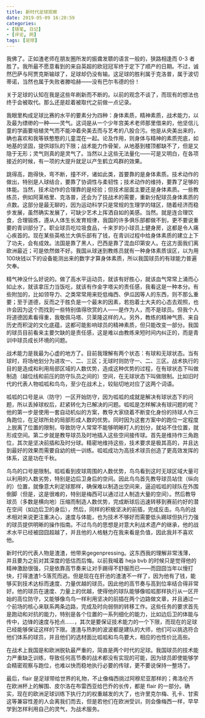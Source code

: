 ```yaml
---
title: 新时代足球观察
date: 2019-05-09 16:20:59
categories: 
- [随笔, 日记]
- [评论, 网]
tags: [足球]
---
```


我佛了。正如渣老师在朋友圈所发的振聋发聩的语言一般的，狭路相逢而 0-3 者胜了。我所最不愿意看到的来自英超的欧冠冠军终于定下了顺产的日期。不过，诚然巴萨与阿贾克斯输球了，足球却仍没有输。这足球的胜利属于克洛普，属于波切蒂诺，当然也属于失败者滕哈赫——没有巴尔韦德的份！

<!--more-->

关于足球的认知在我是这些年刷新而不断的。以前的观念不谈了，而现有的想法也终于会被取代。那么还是趁着被取代之前做一点记录。

我眼里构成足球比赛的水平的要素分为四种：身体素质，精神素质，战术能力，以及最为缥缈的一种——灵气。这词是从一个少年宫美术老师那里借来的，他坚信儿童的学画要培植灵气而不能冲着央美去而与艺考的八股合污。他是从央美出来的，确也喜欢和我等铁憨憨的儿童混在一起。论及作用，则身体与精神的素质兜底，如地基的坚固，提供球队的下限；战术能力作骨架，从地基到楼顶都缺不了，但是又隐于无形；灵气则真的是灵气了。当然以上这些无法量化——可是又明白，在各项接近的时候，有一项的大提升就足以产生鹤立鸡群的效果。

跳得高，跑得快，弯不断，撞不坏，诸如此类，首要靠的是身体素质。技术动作的做出，特别是人球结合，要靠了协调性与柔韧性；技术动作的维持，要靠了足够的体能。当然，技术动作的合理靠的是经验；但技术层面主要还是身体素质。一些教练员，例如阿莱格里、克洛普，还会为了技战术的需要，重新分配球员身体素质的点数。这部分是最无聊的，因为运动科学只是常规的生理学的辖区，随着经济而稳步发展，虽然确实发展了，可缺少艺术上挥洒自如的美感。当然。就是连合理饮食，合理锻炼，遵从人体生长发育规律，我国的许多俱乐部都做不到，更不要说重要的青训部分了。职业球员吃垃圾食品，十来岁的小球员上健身房，这都是令人痛心疾首的。现在某些英格兰大俱乐部有了钱，在青训过程中给身体素质的建立上下了功夫，会有成效。法国是靠了黑人，巴西是靠了混血印第安人。在这方面我们离欧洲最近；可是依然做不好。我国从球迷到教练员就有一种身体素质误区，以为用100块钱以下的设备能测出来的数字才算身体素质，所以我国球员的有球能力普遍欠奉。

精气神没什么好说的。做了高水平运动员，就该有好胜心，就该血气常常上涌而心如止水，就该拿压力当饭吃，就该有作金字塔尖的责任感，我看这是一种本分。有些附加的，比如领导力、之类常常用来贬低梅西、伊瓜因等人的东西，则不那么重要；至于道德，反而之于胜负是一个最末的因素，若抱着士大夫的心态去观照，也许会因为这个而找到一些特别值得欣赏的人——是作为人，而不是球员。但我个人将道德因素看得重，我敬佩马塔、贝莱隆这样的人。另外，教练的精神气质、来自历史而积淀的文化底蕴，这都可能影响球员的精神素质，但只能改变一部分。我国的球员目前看来主要欠缺的是责任感，这是难以由教练来短时间内纠正的，而是青训中球员成长环境的问题。

战术能力是我最为心虚的地方了。目前我理解有两个状态：有球和无球状态。当有球时，将场地划分为进攻一、二、三区；无球时则防守一、二、三区。战术执行的目的是造成和利用局部区域的人数优势，造成这种优势的过程，在有球状态下叫做制造（越位线和前压的防守队员之间的）空间，在无球状态下叫做限制。比如旧时代的代表人物呱呱和鸟鸟，至少在战术上，较贴切地对应了这两个词语。

呱呱的口号是从（防守）一区开始防守，因为呱呱的成就是解决有球状态下的问题，所以丢掉球权后，赶紧转化为已解决的问题。呱呱是怎样解决有球问题的呢？他的第一步是使用一套自动机似的方案，教导大家绕着不断变化身份的持球人作三角跑位，在足球所处的局部形成人数的优势。同时因为这套方案中的跑位一定程度上脱离了位置的限制，导致防守人常常不能够明晰盯人的划分，就站不住位置，就形成空间。第二步就是教导球员及时地插入这些空间接传球。首先是维持作三角跑位，其次是坚决前插和及时分球。精密地维持这些，技术要求是极其高的，并且达到最好的效果而需要自幼的统一训练。呱呱成功为高技术球员创造了更高效发挥的体系，这是功在千秋。

鸟鸟的口号是限制。呱呱看到皮球周围的人数优势，鸟鸟看到这时无球区域大量可以利用的人数劣势，特别是边后卫身后的空间。因此鸟鸟首先教导球员站住（纵向的）位置，就像意大利足球那样，确保难以制造出空间来，逼迫呱呱的球队在外围倒脚（但是，这是很难的，特别是梅西可以通过过人制造大量的空间）。然后教导球员（多数是横向地）压缩而制造人数优势，完成断球后迅速转移到赛前约好的潜在空间（如边后卫的身后），然后，同样的积极坚决的前插，完成反击。鸟鸟的战术相对来说更注重决心，速度与体能，也为技术不够好而需要低头踢球但执行力强的球员提供明晰的操作指南。不过鸟鸟的思想是对意大利战术遗产的继承，他的战术水平已经被囧囧超越了，并且他的人格魅力在我来看是负值，因此我并不喜欢他。

新时代的代表人物是渣渣，他带来gegenpressing。这东西我的理解非常浅薄，并且要为之前对其深度的低估而后悔。以前我喊着 heja bvb 的时候只是觉得他的精神激励很强，只是依靠高节奏来让对手踢得不舒服而已——而囧囧当年以慢打快，打得渣渣1-5落荒而逃。但是现在在肝池的渣渣不一样了，因为他有了钱，能够买到技术达标而速度、力量优越的球员。因此他的高节奏与高到位率结合得非常好。他的球员在速度、力量上的优越，使得他的球队能够像呱呱那样执行从一区开始的高位防守，又能够像鸟鸟一样利用坚决的前插在两个边路做文章，并且通过一个前场的核心来联系两条边路，完成及时向弱侧的转移工作。这些任务的要求首先是跑动和对抗的能力，特别是各个位置的一系列细化的能力，比如边后卫的体能与传中，边锋的速度与抢点……，其次是要保证技术能力的一个下限，而现在的足球已经能够保证这样的下限。渣渣与热刺的波波都是建队的大师，他们可以挑选符合他们体系的球员，并且他们的选材面比呱呱和鸟鸟要大，相应的也性价比高些。

在战术上我国是和欧洲脱轨最严重的，简直是两个时代的足球。我国球员的技术能力严重缺乏训练，导致任何高节奏的战术都没有实现的可能，因为球员即使能够学会精密观察与跑位，也难以快而稳地执行必要的传球，更不要说保持一整场了。

最后，flair 是足球带给世界的礼物，不止像梅西挑过阿穆尼亚那样的；弗洛伦齐在欧洲杯上的解围、皮尔洛在布雷西亚给巴乔的长传，都是 flair 的一部分。确实，现在的欧洲足球训练下执行力的权重越发的大了，也许里克尔梅、孔卡、甘索这等兼容性差的人会离我们而去，但是若他们在欧洲受训，则会像梅西一样，早早学到怎样利用自己的灵气，为战术服务。
